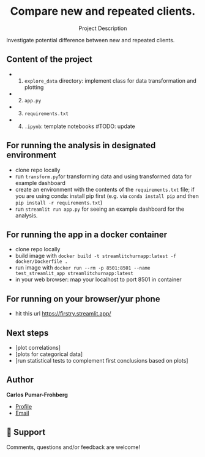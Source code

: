 <h1 align="center">Compare new and repeated clients.</h1>
<p align="center">Project Description</p>
Investigate potential difference between new and repeated clients.

## Content of the project
* 1. `explore_data` directory: implement class for data transformation and plotting
* 2. `app.py`
* 3. `requirements.txt`
* 4. `.ipynb`: template notebooks #TODO: update

## For running the analysis in designated environment
* clone repo locally
* run `transform.py`for transforming data and using transformed data for example dashboard
* create an environment with the contents of the `requirements.txt` file; if you are using conda: install pip first (e.g. via `conda install pip` and then `pip install -r requirements.txt`)
* run `streamlit run app.py` for seeing an example dashboard for the analysis.

## For running the app in a docker container
* clone repo locally
* build image with
`docker build -t streamlitchurnapp:latest -f docker/Dockerfile .`
* run image with
`docker run --rm -p 8501:8501 --name test_streamlit_app streamlitchurnapp:latest`
* in your web browser: map your localhost to port 8501 in container

## For running on your browser/yur phone
* hit this url https://firstry.streamlit.app/


## Next steps
* [plot correlations] 
* [plots for categorical data] 
* [run statistical tests to complement first conclusions based on plots] 

## Author
**Carlos Pumar-Frohberg**

- [Profile](https://github.com/cpumarfrohberg)
- [Email](mailto:cpumarfrohberg@gmail.com?subject=Hi "Hi!")


## 🤝 Support

Comments, questions and/or feedback are welcome!
